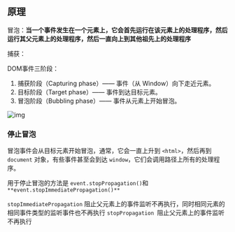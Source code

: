 ## 原理

冒泡：**当一个事件发生在一个元素上，它会首先运行在该元素上的处理程序，然后运行其父元素上的处理程序，然后一直向上到其他祖先上的处理程序**

捕获：





DOM事件三阶段：

1. 捕获阶段（Capturing phase）—— 事件（从 Window）向下走近元素。
2. 目标阶段（Target phase）—— 事件到达目标元素。
3. 冒泡阶段（Bubbling phase）—— 事件从元素上开始冒泡。

![img](https://p1-jj.byteimg.com/tos-cn-i-t2oaga2asx/gold-user-assets/2019/4/16/16a2654b0dd928ef~tplv-t2oaga2asx-watermark.awebp)





### 停止冒泡

冒泡事件会从目标元素开始冒泡，通常，它会一直上升到 `<html>`，然后再到 `document` 对象，有些事件甚至会到达 `window`，它们会调用路径上所有的处理程序。



用于停止冒泡的方法是 `event.stopPropagation()`和`**event.stopImmediatePropagation()**`



`stopImmediatePropagation` 阻止父元素上的事件监听不再执行，同时相同元素的相同事件类型的监听事件也不再执行
`stopPropagation `阻止父元素上的事件监听不再执行

